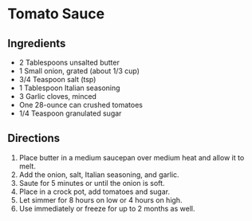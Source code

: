 # Tomato Sauce

## Ingredients

- 2 Tablespoons unsalted butter
- 1 Small onion, grated (about 1/3 cup)
- 3/4 Teaspoon salt (tsp)
- 1 Tablespoon Italian seasoning
- 3 Garlic cloves, minced
- One 28-ounce can crushed tomatoes
- 1/4 Teaspoon granulated sugar

## Directions

1. Place butter in a medium saucepan over medium heat and allow it to melt.
2. Add the onion, salt, Italian seasoning, and garlic.
3. Saute for 5 minutes or until the onion is soft.
4. Place in a crock pot, add tomatoes and sugar.
5. Let simmer for 8 hours on low or 4 hours on high.
6. Use immediately or freeze for up to 2 months as well.
